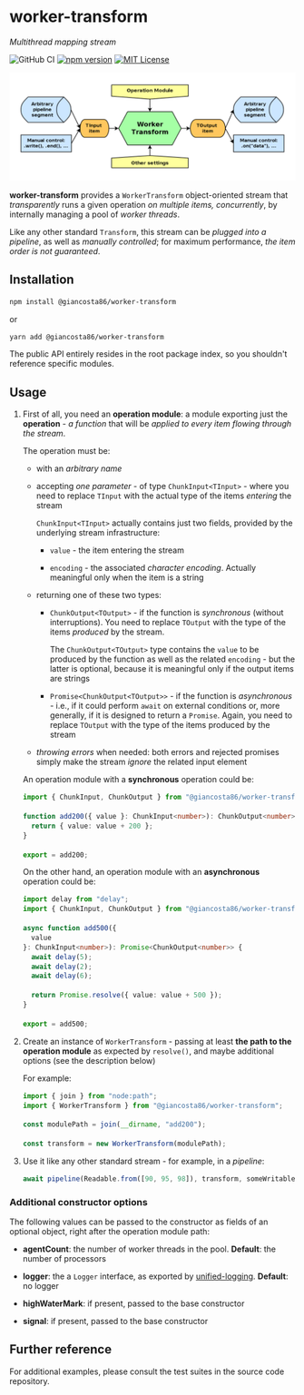 # worker-transform

_Multithread mapping stream_

![GitHub CI](https://github.com/giancosta86/worker-transform/actions/workflows/publish-to-npm.yml/badge.svg)
[![npm version](https://badge.fury.io/js/@giancosta86%2Fworker-transform.svg)](https://badge.fury.io/js/@giancosta86%2Fworker-transform)
[![MIT License](https://img.shields.io/badge/license-MIT-blue.svg?style=flat)](/LICENSE)

![Overview](docs/diagrams//overview.png)

**worker-transform** provides a `WorkerTransform` object-oriented stream that _transparently_ runs a given operation _on multiple items, concurrently_, by internally managing a pool of _worker threads_.

Like any other standard `Transform`, this stream can be _plugged into a pipeline_, as well as _manually controlled_; for maximum performance, _the item order is not guaranteed_.

## Installation

```bash
npm install @giancosta86/worker-transform
```

or

```bash
yarn add @giancosta86/worker-transform
```

The public API entirely resides in the root package index, so you shouldn't reference specific modules.

## Usage

1. First of all, you need an **operation module**: a module exporting just the **operation** - _a function_ that will be _applied to every item flowing through the stream_.

   The operation must be:

   - with an _arbitrary name_

   - accepting _one parameter_ - of type `ChunkInput<TInput>` - where you need to replace `TInput` with the actual type of the items _entering_ the stream

     `ChunkInput<TInput>` actually contains just two fields, provided by the underlying stream infrastructure:

     - `value` - the item entering the stream

     - `encoding` - the associated _character encoding_. Actually meaningful only when the item is a string

   - returning one of these two types:

     - `ChunkOutput<TOutput>` - if the function is _synchronous_ (without interruptions). You need to replace `TOutput` with the type of the items _produced_ by the stream.

       The `ChunkOutput<TOutput>` type contains the `value` to be produced by the function as well as the related `encoding` - but the latter is optional, because it is meaningful only if the output items are strings

     - `Promise<ChunkOutput<TOutput>>` - if the function is _asynchronous_ - i.e., if it could perform `await` on external conditions or, more generally, if it is designed to return a `Promise`. Again, you need to replace `TOutput` with the type of the items produced by the stream

   - _throwing errors_ when needed: both errors and rejected promises simply make the stream _ignore_ the related input element

   An operation module with a **synchronous** operation could be:

   ```typescript
   import { ChunkInput, ChunkOutput } from "@giancosta86/worker-transform";

   function add200({ value }: ChunkInput<number>): ChunkOutput<number> {
     return { value: value + 200 };
   }

   export = add200;
   ```

   On the other hand, an operation module with an **asynchronous** operation could be:

   ```typescript
   import delay from "delay";
   import { ChunkInput, ChunkOutput } from "@giancosta86/worker-transform";

   async function add500({
     value
   }: ChunkInput<number>): Promise<ChunkOutput<number>> {
     await delay(5);
     await delay(2);
     await delay(6);

     return Promise.resolve({ value: value + 500 });
   }

   export = add500;
   ```

1. Create an instance of `WorkerTransform` - passing at least **the path to the operation module** as expected by `resolve()`, and maybe additional options (see the description below)

   For example:

   ```typescript
   import { join } from "node:path";
   import { WorkerTransform } from "@giancosta86/worker-transform";

   const modulePath = join(__dirname, "add200");

   const transform = new WorkerTransform(modulePath);
   ```

1. Use it like any other standard stream - for example, in a _pipeline_:

   ```typescript
   await pipeline(Readable.from([90, 95, 98]), transform, someWritableStream);
   ```

### Additional constructor options

The following values can be passed to the constructor as fields of an optional object, right after the operation module path:

- **agentCount**: the number of worker threads in the pool. **Default**: the number of processors

- **logger**: the a `Logger` interface, as exported by [unified-logging](https://github.com/giancosta86/unified-logging). **Default**: no logger

- **highWaterMark**: if present, passed to the base constructor

- **signal**: if present, passed to the base constructor

## Further reference

For additional examples, please consult the test suites in the source code repository.
